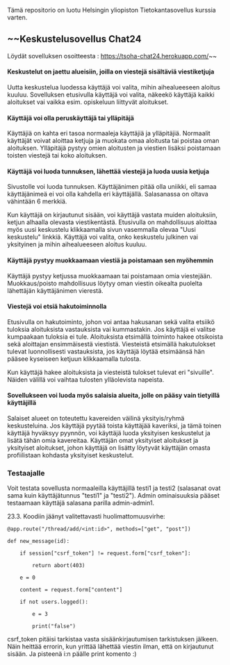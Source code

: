 Tämä repositorio on luotu Helsingin yliopiston Tietokantasovellus kurssia varten.

## ~~Keskustelusovellus Chat24
Löydät sovelluksen osoitteesta : https://tsoha-chat24.herokuapp.com/~~

#### Keskustelut on jaettu alueisiin, joilla on viestejä sisältäviä viestiketjuja
Uutta keskustelua luodessa käyttäjä voi valita, mihin aihealueeseen aloitus kuuluu. Sovelluksen etusivulla käyttäjä voi valita, näkeekö käyttäjä kaikki aloitukset vai vaikka esim. opiskeluun liittyvät aloitukset.

#### Käyttäjä voi olla peruskäyttäjä tai ylläpitäjä
Käyttäjiä on kahta eri tasoa normaaleja käyttäjiä ja ylläpitäjiä. Normaalit käyttäjät voivat aloittaa ketjuja ja muokata omaa aloitusta tai poistaa oman aloituksen. Ylläpitäjä pystyy omien aloitusten ja viestien lisäksi poistamaan toisten viestejä tai koko aloituksen.

#### Käyttäjä voi luoda tunnuksen, lähettää viestejä ja luoda uusia ketjuja
Sivustolle voi luoda tunnuksen. Käyttäjänimen pitää olla uniikki, eli samaa käyttäjänimeä ei voi olla kahdella eri käyttäjällä. Salasanassa on oltava vähintään 6 merkkiä.

Kun käyttäjä on kirjautunut sisään, voi käyttäjä vastata muiden aloituksiin, ketjun alhaalla olevasta viestikentästä. Etusivulla on mahdollisuus aloittaa myös uusi keskustelu klikkaamalla sivun vasemmalla olevaa "Uusi keskustelu" linkkiä. Käyttäjä voi valita, onko keskustelu julkinen vai yksityinen ja mihin aihealueeseen aloitus kuuluu.

#### Käyttäjä pystyy muokkaamaan viestiä ja poistamaan sen myöhemmin
Käyttäjä pystyy ketjussa muokkaamaan tai poistamaan omia viestejään. Muokkaus/poisto mahdollisuus löytyy oman viestin oikealta puolelta lähettäjän käyttäjänimen vierestä.

#### Viestejä voi etsiä hakutoiminnolla
Etusivulla on hakutoiminto, johon voi antaa hakusanan sekä valita etsiikö tuloksia aloituksista vastauksista vai kummastakin. Jos käyttäjä ei valitse kumpaakaan tuloksia ei tule. Aloituksista etsimällä toiminto hakee otsikoista sekä aloittajan ensimmäisestä viestistä. Viesteistä etsimällä hakutulokset tulevat luonnollisesti vastauksista, jos käyttäjä löytää etsimäänsä hän pääsee kyseiseen ketjuun klikkaamalla tulosta.

Kun käyttäjä hakee aloituksista ja viesteistä tulokset tulevat eri "sivuille". Näiden välillä voi vaihtaa tulosten ylläolevista napeista.

#### Sovellukseen voi luoda myös salaisia alueita, jolle on pääsy vain tietyillä käyttäjillä
Salaiset alueet on toteutettu kavereiden väilinä yksityis/ryhmä keskusteluina. Jos käyttäjä pyytää toista käyttäjää kaveriksi, ja tämä toinen käyttäjä hyväksyy pyynnön, voi käyttäjä luoda yksityisen keskustelut ja lisätä tähän omia kavereitaa. Käyttäjän omat yksityiset aloitukset ja yksityiset aloitukset, johon käyttäjä on lisätty löytyvät käyttäjän omasta profiilistaan kohdasta yksityiset keskustelut.



### Testaajalle
Voit testata sovellusta normaaleilla käyttäjillä testi1 ja testi2 (salasanat ovat sama kuin käyttäjätunnus "testi1" ja "testi2"). Admin ominaisuuksia pääset testaamaan käyttäjä salasana parilla admin-admin1.

23.3. Koodiin jäänyt valitettavasti huolimattomuusvirhe:

    @app.route("/thread/add/<int:id>", methods=["get", "post"])

    def new_message(id):

        if session["csrf_token"] != request.form["csrf_token"]:
    
            return abort(403)
    
        e = 0
    
        content = request.form["content"]
    
        if not users.logged():
        
            e = 3
        
            print("false")
        
        
csrf_token pitäisi tarkistaa vasta sisäänkirjautumisen tarkistuksen jälkeen. Näin heittää errorin, kun yrittää lähettää viestin ilman, että on kirjautunut sisään. Ja pisteenä i:n päälle print komento :)
